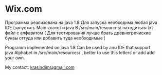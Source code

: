 # Wix.com

Программа реализована на java 1.8 
Для запуска необходима любая java IDE (запустить Main класс) и java
В /src/main/resources/ находиться txt файл с алфавитом ( Для тестирования лучше брать древнегречиские буквы оттуда или добавить туда необходимые )

Programm implemented on java 1.8
Can be used by anu IDE that support java
Alphabet in  /src/main/resources/ , better to use this letters or add add your own.

My contact: krasindim@gmail.com
